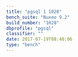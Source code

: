 ```yaml
---
title: "pgsql 1 1028"
bench_suite: "Nuxeo 9.2"
build_number: "1028"
dbprofile: "pgsql"
classifier: ""
date: 2017-07-19T08:40:06
type: "bench"
---
```

